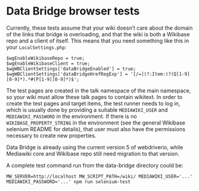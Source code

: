 # Data Bridge browser tests

Currently, these tests assume that your wiki doesn’t care about the domain of the links that bridge is overloading,
and that the wiki is both a Wikibase repo and a client of itself.
This means that you need something like this in your `LocalSettings.php`:

    $wgEnableWikibaseRepo = true;
    $wgEnableWikibaseClient = true;
    $wgWBClientSettings['dataBridgeEnabled'] = true;
    $wgWBClientSettings['dataBridgeHrefRegExp'] = '[/=](?:Item:)?(Q[1-9][0-9]*).*#(P[1-9][0-9]*)$';

The test pages are created in the talk namespace of the main namespace,
so your wiki must allow these talk pages to contain wikitext.
In order to create the test pages and target items,
the test runner needs to log in,
which is usually done by providing a suitable `MEDIAWIKI_USER` and `MEDIAWIKI_PASSWORD` in the environment.
If there is no `WIKIBASE_PROPERTY_STRING` in the environment
(see the general Wikibase selenium README for details),
that user must also have the permissions necessary to create new properties.

Data Bridge is already using the current version 5 of webdriverio,
while Mediawiki core and Wikibase repo still need migration to that version.

A complete test command run from the data-bridge directory could be:

    MW_SERVER=http://localhost MW_SCRIPT_PATH=/wiki/ MEDIAWIKI_USER='...' MEDIAWIKI_PASSWORD='...' npm run selenium-test
